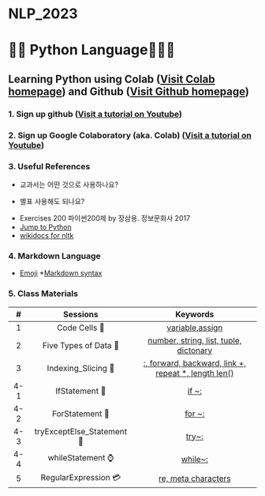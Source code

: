 # NLP_2023

# 🐹🍦 **Python Language**🏈🌂🔨

## **Learning Python** using **Colab** ([Visit Colab homepage](https://colab.research.google.com/?utm_source=scs-index)) and **Github** ([Visit Github homepage](https://github.com/))

### **1. Sign up github** ([Visit a tutorial on Youtube](https://www.youtube.com/watch?v=c-NikCpec7U))
### **2. Sign up Google Colaboratory** (aka. Colab) ([Visit a tutorial on Youtube](https://www.youtube.com/watch?v=2X_EU18OeYM))

### **3. Useful References**
- 교과서는 어떤 것으로 사용하나요?
* 별표 사용해도 되나요?
- Exercises 200 파이썬200제 by 장삼용. 정보문화사 2017
- [Jump to Python](https://wikidocs.net/book/1)
- [wikidocs for nltk](https://wikidocs.net/21667)

### **4. Markdown Language**
* [Emoji](https://gist.github.com/rxaviers/7360908)
*[Markdown syntax](https://www.markdownguide.org/basic-syntax/)


### **5. Class Materials**

|# |Sessions |Keywords |
|:-: |:-: |:-: |
| 1|Code Cells 🏈|[variable,assign](https://github.com/mskang222/NLP_2023/blob/main/1_CodeCells_Basic.ipynb) |
| 2|Five Types of Data 👖|[number, string, list, tuple, dictonary](https://github.com/mskang222/NLP_2023/blob/main/2_FiveTypesofData.ipynb) |
| 3|Indexing_Slicing 🍵|[:, forward, backward, link +, repeat *, length len()](https://github.com/mskang222/NLP_2023/blob/main/3_Indexing_Slicing.ipynb) |
| 4-1|IfStatement 🍚|[if ~:](https://github.com/mskang222/NLP_2023/blob/main/4_1_IfStatement_ipynb%EC%9D%98_%EC%82%AC%EB%B3%B8.ipynb) |                          
| 4-2|ForStatement 🍮|[for ~:](https://github.com/mskang222/NLP_2023/blob/main/4_2_ForStatement.ipynb) |
| 4-3|tryExceptElse_Statement 🍩|[try~:](https://github.com/mskang222/NLP_2023/blob/main/4_3_tryExceptElse_Statement_ipynb%EC%9D%98_%EC%82%AC%EB%B3%B8.ipynb) |   
| 4-4|whileStatement ⌚ |[while~:](https://github.com/mskang222/NLP_2023/blob/main/4_4_WhileStatementwContinueBreak.ipynb) | 
| 5|RegularExpression 💳 |[re, meta characters](https://github.com/mskang222/NLP_2023/blob/main/5_RegularExpression.ipynb) |

